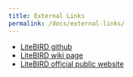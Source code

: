 ```yaml
---
title: External Links
permalink: /docs/external-links/
---
```


- [LiteBIRD github](https://github.com/litebird)
- [LiteBIRD wiki page](https://wiki.kek.jp/display/cmb/LiteBIRD)
- [LiteBIRD official public website](http://litebird.jp/eng)
